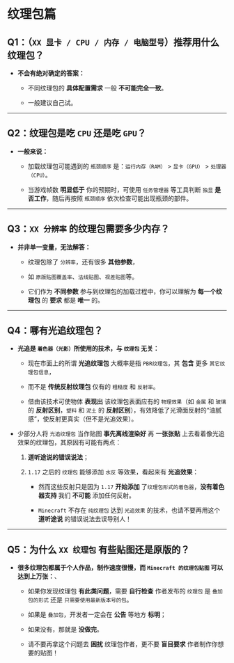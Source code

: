# 纹理包篇

## Q1：（`XX 显卡 / CPU / 内存 / 电脑型号`）推荐用什么纹理包？

- **不会有绝对确定的答案：**

    - 不同纹理包的 **具体配置需求** 一般 **不可能完全一致**。
  
    - 一般建议自己试。

---

## Q2：纹理包是吃 `CPU` 还是吃 `GPU`？

- **一般来说：**

    - 加载纹理包可能遇到的 `瓶颈顺序` 是：`运行内存（RAM）` > `显卡（GPU）` > `处理器（CPU）`。
  
    - 当游戏帧数 **明显低于** 你的预期时，可使用 `任务管理器` 等工具判断 `独显` **是否工作**，随后再按照 `瓶颈顺序` 依次检查可能出现瓶颈的部件。

---

## Q3：`XX 分辨率` 的纹理包需要多少内存？

- **并非单一变量，无法解答：**

    - 纹理包除了 `分辨率`，还有很多 **其他参数**，
  
    - 如 `原版贴图覆盖率`、`法线贴图`、`视差贴图`等。
  
    - 它们作为 **不同参数** 参与到纹理包的加载过程中，你可以理解为 **每一个纹理包** 的 **要求** 都是 **唯一** 的。

---

## Q4：哪有光追纹理包？

- **光追是 `着色器（光影）`所使用的技术，与 `纹理包` 无关：**

    - 现在市面上的所谓 **光追纹理包** 大概率是指 `PBR纹理包`，其 **包含** 更多 `其它纹理包信息`，
  
    - 而不是 **传统反射纹理包** 仅有的 `粗糙度` 和 `反射率`。
  
    - 借由该技术可使物体 **表现出** 该纹理包表面应有的 `物理效果`（如 `金属` 和 `玻璃` 的 **反射区别**，`塑料` 和 `泥土` 的 **反射区别**），有效降低了光滑面反射的“油腻感”，使反射更真实（但不是光追效果）。


- 少部分人将 `光追纹理包` 当作贴图 **事先离线渲染好** 再 **一张张贴** 上去看着像光追效果的纹理包，其原因有可能有两点：

    1. **道听途说的错误说法**；
  
    2. `1.17` 之后的 `纹理包` 能够添加 `水反` 等效果，看起来有 **光追效果**：
  
        - 然而这些反射只是因为 `1.17` **开始添加** 了`纹理包形式的着色器`，**没有着色器支持** 我们 **不可能** 添加任何反射。
       
        - `Minecraft` 不存在 `纯纹理包` 达到 `光追效果` 的技术，也请不要再用这个 **道听途说** 的错误说法去误导别人！

---

## Q5：为什么 `XX 纹理包` 有些贴图还是原版的？

- **很多纹理包都属于个人作品，制作速度很慢，而 `Minecraft 的纹理包贴图` 可以达到上万张：**、

    - 如果你发现纹理包 **有此类问题**，需要 **自行检查** 作者发布的 `纹理包` 是 `叠加包的形式` 还是 `只需要使用最新版本号的包`。
  
    - 如果是 `叠加包`，开发者一定会在 **公告** 等地方 **标明**；
  
    - 如果没有，那就是 **没做完**。
  
    - 请不要再拿这个问题去 **困扰** 纹理包作者，更不要 **盲目要求** 作者制作你想要的贴图！
